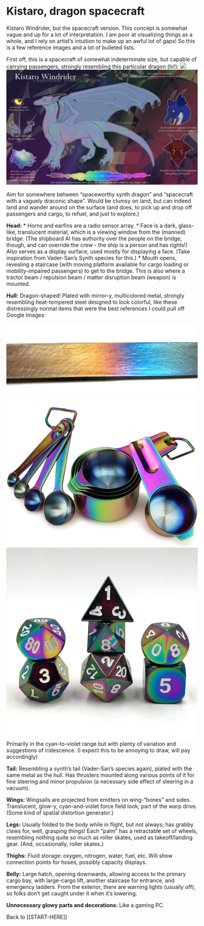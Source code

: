 # Kistaro, dragon spacecraft
Kistaro Windrider, but the spacecraft version. This concept is somewhat vague and up for a lot of interpretation. I am poor at visualizing things as a whole, and I rely on artist’s intuition to make up an awful lot of gaps! So this is a few reference images and a lot of bulleted lists.

First off, this is a spacecraft of somewhat indeterminate size, but capable of carrying passengers, strongly resembling this particular dragon (hi!):
![](fullres_by_glacierdragon_rar.png)
![](0005d953.jpg)

Aim for somewhere between “spaceworthy synth dragon” and “spacecraft with a vaguely draconic shape”. Would be clumsy on land, but can indeed land and wander around on the surface (and does, to pick up and drop off passengers and cargo, to refuel, and just to explore.)

**Head:** 
	* Horns and earfins are a radio sensor array.
	* Face is a dark, glass-like, translucent material, which is a viewing window from the (manned) bridge. (The shipboard AI has authority over the people on the bridge, though, and can override the crew - the ship is a person and has rights!) Also serves as a display surface, used mostly for displaying a face. (Take inspiration from Vader-San’s Synth species for this.)
	* Mouth opens, revealing a staircase (with moving platform available for cargo loading or mobility-impaired passengers) to get to the bridge. This is also where a tractor beam / repulsion beam / matter disruption beam (weapon) is mounted.

**Hull:** Dragon-shaped! Plated with mirror-y, multicolored metal, strongly resembling heat-tempered steel designed to look colorful, like these distressingly normal items that were the best references I could pull off Google Images:

![](Tempering_colors_in_steel.jpg)
![](81JQ8KDcubL._AC_SL1500_.jpg)
![](Build-Your-Own-Dice-Set-Rollooo-Flame-Treated-Metal-Dice-Rainbow-D4-D6-D8-D10-D.jpg)
Primarily in the cyan-to-violet range but with plenty of variation and suggestions of iridescence. (I expect this to be annoying to draw, will pay accordingly)

**Tail:** Resembling a synth’s tail (Vader-San’s species again), plated with the same metal as the hull. Has thrusters mounted along various points of it for fine steering and minor propulsion (a necessary side effect of steering in a vacuum). 

**Wings:** Wingsails are projected from emitters on wing-“bones” and sides.  Translucent, glow-y, cyan-and-violet force field look; part of the warp drive. (Some kind of spatial distortion generator.)

**Legs:** Usually folded to the body while in flight, but not always; has grabby claws for, well, grasping things! Each “palm” has a retractable set of wheels, resembling nothing quite so much as roller skates, used as takeoff/landing gear. (And, occasionally, roller skates.)

**Thighs:** Fluid storage: oxygen, nitrogen, water, fuel, etc. Will show connection points for hoses, possibly capacity displays.

**Belly:** Large hatch, opening downwards, allowing access to the primary cargo bay, with large-cargo lift, another staircase for entrance, and emergency ladders. From the exterior, there are warning lights (usually off), so folks don’t get caught under it when it’s lowering.

**Unnecessary glowy parts and decorations:** Like a gaming PC.

Back to [[START-HERE]]